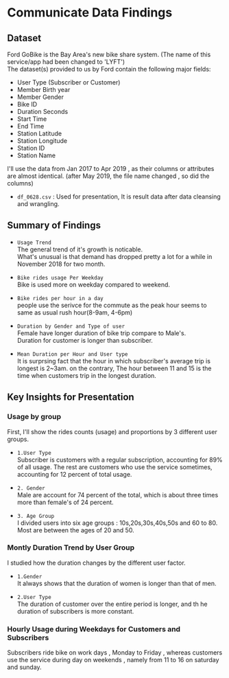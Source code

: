 # Communicate Data Findings

## Dataset
Ford GoBike is the Bay Area's new bike share system. (The name of this service/app had been changed to 'LYFT')  
The dataset(s) provided to us by Ford contain the following major fields:
 - User Type (Subscriber or Customer)
 - Member Birth year
 - Member Gender
 - Bike ID
 - Duration Seconds
 - Start Time
 - End Time
 - Station Latitude
 - Station Longitude
 - Station ID
 - Station Name

I'll use the data from Jan 2017 to Apr 2019 , as their columns or attributes are almost identical. (after May 2019, the file name changed , so did the columns)

  - `df_0628.csv` : Used for presentation, It is result data after data cleansing and wrangling.

## Summary of Findings

- `Usage Trend`  
The general trend of it's growth is noticable.  
What's unusual is that demand has dropped pretty a lot for a while in November 2018 for two month.

- `Bike rides usage Per Weekday `  
Bike is used more on weekday compared to weekend.

- `Bike rides per hour in a day`  
people use the serivce for the commute as the peak hour seems to same as usual rush hour(8-9am, 4-6pm)

- `Duration by Gender and Type of user`  
Female have longer duration of bike trip compare to Male's.  
Duration for customer is longer than subscriber.

- `Mean Duration per Hour and User type`  
It is surprsing fact that the hour in which subscriber's average trip is longest is 2~3am. on the contrary, The hour between 11 and 15 is the time when customers trip in the longest duration.


## Key Insights for Presentation


### Usage by group
First, I'll show the rides counts (usage) and proportions by 3 different user groups.

- `1.User Type`  
 Subscriber is customers with a regular subscription, accounting for 89% of all usage.
 The rest are customers who use the service sometimes, accounting for 12 percent of total usage.
- `2. Gender`  
 Male are account for 74 percent of the total, which is about three times more than female's of 24 percent.

- `3. Age Group   `  
 I divided users into six age groups : 10s,20s,30s,40s,50s and 60 to 80.
 Most are between the ages of 20 and 50.

### Montly Duration Trend by User Group
I studied how the duration changes by the different user factor.

- `1.Gender`  
It always shows that the duration of women is longer than that of men.

- `2.User Type`  
The duration of customer over the entire period is longer, and th he duration of subscribers is more constant.

### Hourly Usage during Weekdays for Customers and Subscribers
Subscribers ride bike on work days , Monday to Friday , whereas customers use the service during day on weekends , namely from 11 to 16 on saturday and sunday.
